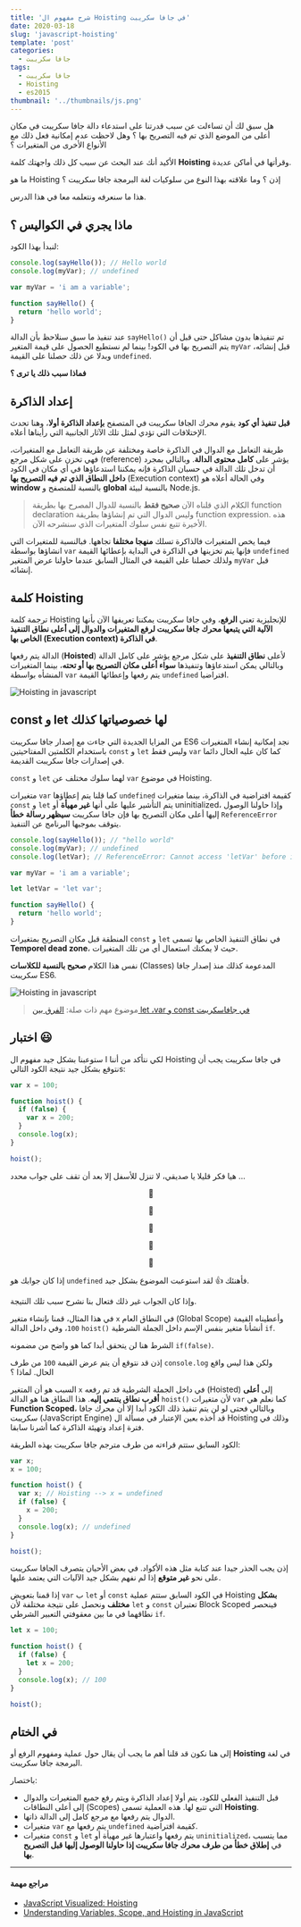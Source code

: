 ```yaml
---
title: 'شرح مفهوم ال Hoisting في جافا سكريبت'
date: 2020-03-18
slug: 'javascript-hoisting'
template: 'post'
categories:
  - جافا سكريبت
tags:
  - جافا سكريبت
  - Hoisting
  - es2015
thumbnail: '../thumbnails/js.png'
---
```


هل سبق لك أن تساءلت عن سبب قدرتنا على استدعاء دالة جافا سكريبت في مكان أعلى من الموضع الذي تم فيه التصريح بها ؟ وهل لاحظت عدم إمكانية فعل ذلك مع الأنواع الأخرى من المتغيرات ؟

الأكيد أنك عند البحث عن سبب كل ذلك واجهتك كلمة **Hoisting** وقرأتها في أماكن عديدة.

ما هو Hoisting إذن ؟ وما علاقته بهذا النوع من سلوكيات لغة البرمجة جافا سكريبت ؟

هذا ما سنعرفه ونتعلمه معا في هذا الدرس.

## ماذا يجري في الكواليس ؟

لنبدأ بهذا الكود:

```js
console.log(sayHello()); // Hello world
console.log(myVar); // undefined

var myVar = 'i am a variable';

function sayHello() {
  return 'hello world';
}
```

عند تنفيذ ما سبق سنلاحظ بأن الدالة `sayHello()` تم تنفيذها بدون مشاكل حتى قبل أن يتم التصريح بها في الكود! بينما لم نستطيع الحصول على قيمة المتغير `myVar` قبل إنشائه، وبدلا عن ذلك حصلنا على القيمة `undefined`.

**فماذا سبب ذلك يا ترى ؟**

## إعداد الذاكرة

**قبل تنفيذ أي كود** يقوم محرك الجافا سكريبت في المتصفح **بإعداد الذاكرة أولا**، وهنا تحدث الإختلافات التي تؤدي لمثل تلك الآثار الجانبية التي رأيناها أعلاه.

طريقة التعامل مع الدوال في الذاكرة خاصة ومختلفة عن طريقة التعامل مع المتغيرات، فهي تخزن على شكل مرجع (reference) يؤشر على **كامل محتوى الدالة**. وبالتالي بمجرد أن تدخل تلك الدالة في حسبان الذاكرة فإنه يمكننا استدعاؤها في أي مكان في الكود **داخل النطاق الذي تم فيه التصريح بها** (Execution context) وفي الحالة أعلاه هو **window** بالنسبة للمتصفح و **global** بالنسبة لبيئة Node.js.

> الكلام الذي قلناه الآن **صحيح فقط** بالنسبة للدوال المصرح بها بطريقة function declaration وليس الدوال التي تم إنشاؤها بطريقة function expression. هذه الأخيرة تتبع نفس سلوك المتغيرات الذي سنشرحه الآن.

فيما يخص المتغيرات فالذاكرة تسلك **منهجا مختلفا** تجاهها. فبالنسبة للمتغيرات التي انشاؤها بواسطة `var` فإنها يتم تخزينها في الذاكرة في البداية بإعطائها القيمة `undefined` ولذلك حصلنا على القيمة في المثال السابق عندما حاولنا عرض المتغير `myVar` قبل إنشائه.

## كلمة Hoisting

ترجمة كلمة Hoisting للإنجليزية تعني **الرفع**، وفي جافا سكريبت يمكننا تعريفها الآن بأنها **الآلية التي يتبعها محرك جافا سكريبت لرفع المتغيرات والدوال إلى أعلى نطاق التنفيذ الخاص بها (Execution context) في الذاكرة**.

الدالة يتم رفعها (**Hoisted**) لأعلى **نطاق التنفيذ** على شكل مرجع يؤشر على كامل الدالة وبالتالي يمكن استدعاؤها وتنفيذها **سواء أعلى مكان التصريح بها أو تحته**، بينما المتغيرات المنشأه بواسطة `var` يتم رفعها وإعطائها القيمة `undefined` افتراضيا.

![Hoisting in javascript](../images/javascript-hoisting-1.png)

## const و let لها خصوصياتها كذلك

من المزايا الجديدة التي جاءت مع إصدار جافا سكريبت ES6 نجد إمكانية إنشاء المتغيرات باستخدام الكلمتين المفتاحيتين `const` و `let` وليس فقط `var` كما كان عليه الحال دائما في إصدارات جافا سكريبت القديمة.

`const` و `let` لهما سلوك مختلف عن `var` في موضوع Hoisting.

متغيرات `var` كما قلنا يتم إعطاؤها `undefined` كقيمة افتراضية في الذاكرة، بينما متغيرات `const` و `let` يتم التأشير عليها على أنها **غير مهيأة** أو uninitialized، وإذا حاولنا الوصول إليها أعلى مكان التصريح بها فإن جافا سكريبت **سيظهر رسالة خطأ** `ReferenceError` يتوقف بموجبها البرنامج عن التنفيذ.

```js
console.log(sayHello()); // "hello world"
console.log(myVar); // undefined
console.log(letVar); // ReferenceError: Cannot access 'letVar' before initialization

var myVar = 'i am a variable';

let letVar = 'let var';

function sayHello() {
  return 'hello world';
}
```

المنطقة قبل مكان التصريح بمتغيرات `const` و `let` في نطاق التنفيذ الخاص بها تسمى **Temporel dead zone**، حيث لا يمكنك استعمال أي من تلك المتغيرات.

نفس هذا الكلام **صحيح بالنسبة للكلاسات** (Classes) المدعومة كذلك منذ إصدار جافا سكريبت ES6.

![Hoisting in javascript](../images/javascript-hoisting-2.png)

> موضوع مهم ذات صلة: [الفرق بين let ،var و const في جافاسكريبت](/web-development/javascript/var-let-const-javascript-es6/)

## اختبار 😃

لكي نتأكد من أننا ا ستوعبنا بشكل جيد مفهوم ال Hoisting في جافا سكريبت يجب أن نتوقع بشكل جيد نتيجة الكود التاليs:

```js
var x = 100;

function hoist() {
  if (false) {
    var x = 200;
  }
  console.log(x);
}

hoist();
```

هيا فكر قليلا يا صديقي، لا تنزل للأسفل إلا بعد أن تقف على جواب محدد ...

<p style="text-align: center;">
🤔
</p>

<p style="text-align: center;">
🤔
</p>

<p style="text-align: center;">
🤔
</p>

<p style="text-align: center;">
🤔
</p>

<p style="text-align: center;">
🤔
</p>

إذا كان جوابك هو `undefined` فأهنئك 👍 لقد استوعبت الموضوع بشكل جيد.

وإذا كان الجواب غير ذلك فتعال بنا نشرح سبب تلك النتيجة.

في هذا المثال، قمنا بإنشاء متغير `x` في النطاق العام (Global Scope) وأعطيناه القيمة `100`، وفي داخل الدالة `hoist()` أنشأنا متغير بنفس الإسم داخل الجملة الشرطية `if`.

الشرط هنا لن يتحقق أبدا كما هو واضح من مضمونه `if(false)`.

إذن قد نتوقع أن يتم عرض القيمة `100` من طرف `console.log` ولكن هذا ليس واقع الحال. لماذا ؟

السبب هو أن المتغير `x` في داخل الجملة الشرطية قد تم رفعه (Hoisted) إلى **أعلى أقرب نطاق ينتمي إليه**. هذا النطاق هنا هو الدالة `hoist()` لأن متغيرات `var` كما نعلم هي **Function Scoped**، وبالتالي فحتى لو لن يتم تنفيذ ذلك الكود أبدا إلا أن محرك جافا سكريبت (JavaScript Engine) قد أخذه بعين الإعتبار في مسألة ال Hoisting وذلك في فترة إعداد وتهيئة الذاكرة كما أشرنا سابقا.

الكود السابق ستتم قراءته من طرف مترجم جافا سكريبت بهذه الطريقة:

```js
var x;
x = 100;

function hoist() {
  var x; // Hoisting --> x = undefined
  if (false) {
    x = 200;
  }
  console.log(x); // undefined
}

hoist();
```

إذن يجب الحذر جيدا عند كتابة مثل هذه الأكواد. في بعض الأحيان يتصرف الجافا سكريبت على نحو **غير متوقع** إذا لم نفهم بشكل جيد الآليات التي يعتمد عليها.

إذا قمنا بتعويض `var` ب `let` أو `const` في الكود السابق ستتم عملية Hoisting **بشكل مختلف** ونحصل على نتيجة مختلفة لأن `let` و `const` تعتبران Block Scoped فينحصر نطاقهما في ما بين معقوفتي التعبير الشرطي `if`.

```js
let x = 100;

function hoist() {
  if (false) {
    let x = 200;
  }
  console.log(x); // 100
}

hoist();
```

## في الختام

إلى هنا نكون قد قلنا أهم ما يجب أن يقال حول عملية ومفهوم الرفع أو **Hoisting** في لغة البرمجة جافا سكريبت.

باختصار:

- قبل التنفيذ الفعلي للكود، يتم أولا إعداد الذاكرة ويتم رفع جميع المتغيرات والدوال إلى أعلى النطاقات (Scopes) التي تتبع لها. هذه العملية تسمى **Hoisting**.
- الدوال يتم رفعها مع مرجع كامل إلى الدالة ذاتها.
- متغيرات `var` يتم رفعها مع `undefined` كقيمة افتراضية.
- متغيرات `const` و `let` يتم رفعها واعتبارها غير مهيأة أو `uninitialized`، مما يتسبب في **إطلاق خطأ من طرف محرك جافا سكريبت إذا حاولنا الوصول إليها قبل التصريح بها**.

---

#### مراجع مهمة

- [JavaScript Visualized: Hoisting](https://dev.to/lydiahallie/javascript-visualized-hoisting-478h)
- [Understanding Variables, Scope, and Hoisting in JavaScript](https://www.digitalocean.com/community/tutorials/understanding-variables-scope-hoisting-in-javascript#hoisting)

<Author slug="aissa" />
